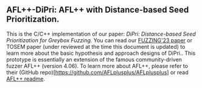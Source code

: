 ## AFL++-DiPri: AFL++ with Distance-based Seed Prioritization.

This is the C/C++ implementation of our paper: 
_DiPri: Distance-based Seed Prioritization for Greybox Fuzzing._
You can read our [FUZZING'23 paper](https://dl.acm.org/doi/10.1145/3605157.3605172) or TOSEM paper
(under reviewed  at the time this document is updated) to
learn more about the basic hypothesis and approach designs of DiPri..
This prototype is essentially an extension of the famous community-driven fuzzer
AFL++ (version 4.06).
To learn more about AFL++, please refer to their (GitHub repo)[https://github.com/AFLplusplus/AFLplusplus] or 
read [AFL++ readme](./README.aflpp.md).